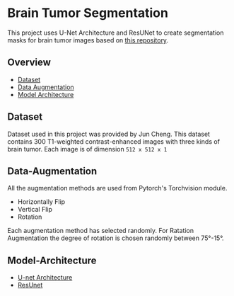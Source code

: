 # Brain Tumor Segmentation
This project uses U-Net Architecture and ResUNet to create segmentation masks for brain tumor images based on [this repository](<https://github.com/sdsubhajitdas/Brain-Tumor-Segmentation/tree/master>).

## Overview
* [Dataset](##Dataset)
* [Data Augmentation](##Data-Augmentation)
* [Model Architecture](##Model-Architecture)



## Dataset
Dataset used in this project was provided by Jun Cheng. This dataset contains 300 T1-weighted contrast-enhanced images with three kinds of brain tumor. Each image is  of dimension ```512 x 512 x 1```


## Data-Augmentation
All the augmentation methods are used from Pytorch's Torchvision module.

* Horizontally Flip
* Vertical Flip
* Rotation

  
Each augmentation method has selected randomly. For Ratation Augmentation the degree of rotation is chosen randomly between 75°-15°.

## Model-Architecture
* [U-net Architecture](<https://arxiv.org/pdf/1505.04597.pdf%EF%BC%89>)
* [ResUnet](<https://arxiv.org/pdf/1711.10684.pdf>)

